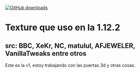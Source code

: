 [![GitHub downloads](https://img.shields.io/github/downloads/judamar/judamar-texture-pack/total?label=Github%20downloads&logo=github)](https://github.com/judamar/judamar-texture-pack/releases)

# Texture que uso en la 1.12.2
## **src:** BBC, XeKr, NC, matulul, AFJEWELER, VanillaTweaks entre otros 

Este es la v1, estoy trabajando con las puertas 3d y otras cosas.